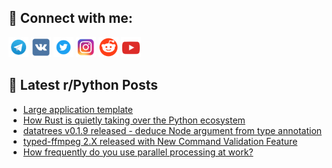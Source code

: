 ## 🔎 Connect with me:
[<img src="https://github.com/bullbesh/bullbesh/blob/main/images/Telegram.png" width="32" height="32" />](https://t.me/bullbesh)
[<img src="https://github.com/bullbesh/bullbesh/blob/main/images/VK.png" width="32" height="32" />](https://vk.com/bullbesh)
[<img src="https://github.com/bullbesh/bullbesh/blob/main/images/Twitter.png" width="32" height="32" />](https://twitter.com/bullbesh1)
[<img src="https://github.com/bullbesh/bullbesh/blob/main/images/Instagram.png" width="32" height="32" />](https://www.instagram.com/bullbesh)
[<img src="https://github.com/bullbesh/bullbesh/blob/main/images/Reddit.png" width="32" height="32" />](https://www.reddit.com/user/bullbesh)
[<img src="https://github.com/bullbesh/bullbesh/blob/main/images/YouTube.png" width="32" height="32" />](https://www.youtube.com/channel/UCtfjRs6uzgq5mfm8S06WTcg)

## 📕 Latest r/Python Posts
<!-- BLOG-POST-LIST:START -->
- [Large application template](https://www.reddit.com/r/Python/comments/1ii7b0s/large_application_template/)
- [How Rust is quietly taking over the Python ecosystem](https://www.reddit.com/r/Python/comments/1ii64gp/how_rust_is_quietly_taking_over_the_python/)
- [datatrees v0.1.9 released - deduce Node argument from type annotation](https://www.reddit.com/r/Python/comments/1ii37uj/datatrees_v019_released_deduce_node_argument_from/)
- [typed-ffmpeg 2.X released with New Command Validation Feature](https://www.reddit.com/r/Python/comments/1ii2tqh/typedffmpeg_2x_released_with_new_command/)
- [How frequently do you use parallel processing at work?](https://www.reddit.com/r/Python/comments/1ii1i6z/how_frequently_do_you_use_parallel_processing_at/)
<!-- BLOG-POST-LIST:END -->
